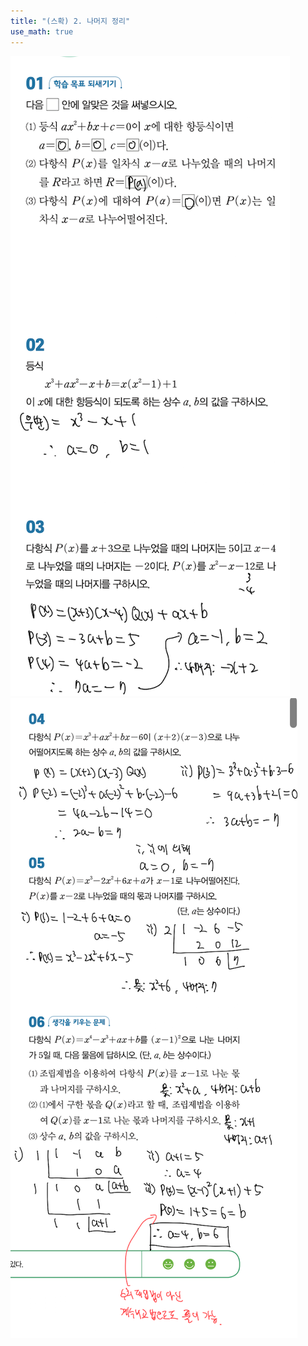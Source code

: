 ```yaml
---
title: "(스확) 2. 나머지 정리"
use_math: true
---
```



<img src="/assets/Pasted image 20250319064256.png" />


<img src="/assets/Pasted image 20250319064312.png" />